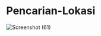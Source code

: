 # Pencarian-Lokasi
![Screenshot (61)](https://user-images.githubusercontent.com/95695844/162569031-8555a953-1268-46c0-a481-964a73d5a087.png)
